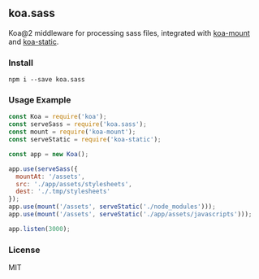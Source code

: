 ## koa.sass

Koa@2 middleware for processing sass files, integrated with [koa-mount](https://github.com/koajs/mount) and [koa-static](https://github.com/koajs/static).

### Install

```
npm i --save koa.sass
```

### Usage Example

```javascript
const Koa = require('koa');
const serveSass = require('koa.sass');
const mount = require('koa-mount');
const serveStatic = require('koa-static');

const app = new Koa();

app.use(serveSass({
  mountAt: '/assets',
  src: './app/assets/stylesheets',
  dest: './.tmp/stylesheets'
});
app.use(mount('/assets', serveStatic('./node_modules')));
app.use(mount('/assets', serveStatic('./app/assets/javascripts')));

app.listen(3000);
```

### License

MIT
